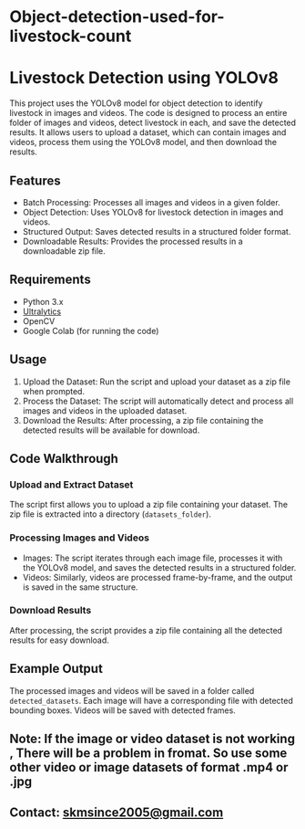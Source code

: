 # Object-detection-used-for-livestock-count

# Livestock Detection using YOLOv8

This project uses the YOLOv8 model for object detection to identify livestock in images and videos. The code is designed to process an entire folder of images and videos, detect livestock in each, and save the detected results. It allows users to upload a dataset, which can contain images and videos, process them using the YOLOv8 model, and then download the results.

## Features

- Batch Processing: Processes all images and videos in a given folder.
- Object Detection: Uses YOLOv8 for livestock detection in images and videos.
- Structured Output: Saves detected results in a structured folder format.
- Downloadable Results: Provides the processed results in a downloadable zip file.

## Requirements

- Python 3.x
- [Ultralytics](https://github.com/ultralytics/ultralytics)
- OpenCV
- Google Colab (for running the code)

## Usage

1. Upload the Dataset: Run the script and upload your dataset as a zip file when prompted.
2. Process the Dataset: The script will automatically detect and process all images and videos in the uploaded dataset.
3. Download the Results: After processing, a zip file containing the detected results will be available for download.

## Code Walkthrough

### Upload and Extract Dataset

The script first allows you to upload a zip file containing your dataset. The zip file is extracted into a directory (`datasets_folder`).

### Processing Images and Videos

- Images: The script iterates through each image file, processes it with the YOLOv8 model, and saves the detected results in a structured folder.
- Videos: Similarly, videos are processed frame-by-frame, and the output is saved in the same structure.

### Download Results

After processing, the script provides a zip file containing all the detected results for easy download.

## Example Output

The processed images and videos will be saved in a folder called `detected_datasets`. Each image will have a corresponding file with detected bounding boxes. Videos will be saved with detected frames.

## Note: If the image or video dataset is not working , There will be a problem in fromat. So use some other video or image datasets of format .mp4 or .jpg

## Contact: skmsince2005@gmail.com

